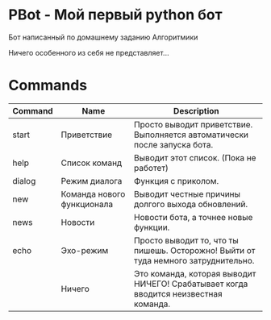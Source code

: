 # PBot - Мой первый python бот

Бот написанный по домашнему заданию Алгоритмики

Ничего особенного из себя не представляет...

# Commands

| Command | Name                       | Description                                                                          |
| ------- | -------------------------- | ------------------------------------------------------------------------------------ |
| start   | Приветствие                | Просто выводит приветствие. Выполняется автоматически после запуска бота.            |
| help    | Список команд              | Выводит этот список. (Пока не работет)                                               |
| dialog  | Режим диалога              | Функция с приколом.                                                                  |
| new     | Команда нового функционала | Выводит честные причины долгого выхода обновлений.                                   |
| news    | Новости                    | Новости бота, а точнее новые функции.                                                |
| echo    | Эхо-режим                  | Просто выводит то, что ты пишешь. Осторожно! Выйти от туда немного затруднительно.   |
|         | Ничего                     | Это команда, которая выводит НИЧЕГО! Срабатывает когда вводится неизвестная команда. |

